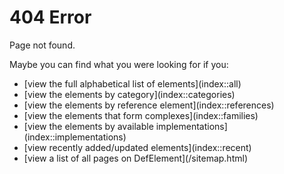 # 404 Error

Page not found.

Maybe you can find what you were looking for if you:
<ul>
<li>[view the full alphabetical list of elements](index::all)</li>
<li>[view the elements by category](index::categories)</li>
<li>[view the elements by reference element](index::references)</li>
<li>[view the elements that form complexes](index::families)</li>
<li>[view the elements by available implementations](index::implementations)</li>
<li>[view recently added/updated elements](index::recent)</li>
<li>[view a list of all pages on DefElement](/sitemap.html)</li>
</ul>

